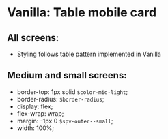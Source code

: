 # Vanilla: Table mobile card

## All screens:
- Styling follows table pattern implemented in Vanilla

## Medium and small screens:
- border-top: 1px solid `$color-mid-light`;
- border-radius: `$border-radius`;
- display: flex;	  
- flex-wrap: wrap;
- margin: -1px 0 `$spv-outer--small`;
- width: 100%;
